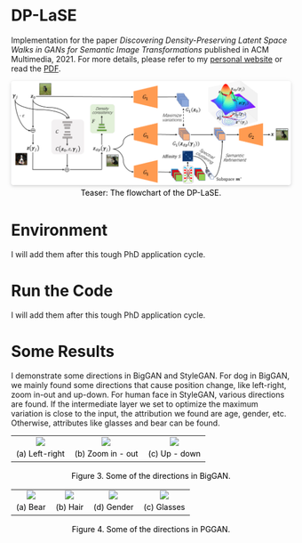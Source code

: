 # DP-LaSE
Implementation for the paper *Discovering Density-Preserving Latent Space Walks in GANs for Semantic Image Transformations* published in ACM Multimedia, 2021. For more details, please refer to my [personal website](guanyueli.com/https://guanyueli.com/publication/multimedia2021) or read the [PDF](https://1drv.ms/b/s!AqN-jN9xngyFohsv5_4BvANJPMcG). 

<center>
    <img style="border-radius: 0.3125em;
    box-shadow: 0 2px 4px 0 rgba(34,36,38,.12),0 2px 10px 0 rgba(34,36,38,.08);" 
    src="./docs/arch.png">
    <br>
    <div style="color:orange;
    display: inline-block;
    color: black;
    padding: 2px;">
    Teaser: The flowchart of the DP-LaSE. 
    </div>
</center>

# Environment
I will add them after this tough PhD application cycle. 

# Run the Code
I will add them after this tough PhD application cycle. 

# Some Results
I demonstrate some directions in BigGAN and StyleGAN. For dog in BigGAN, we mainly found some directions that cause position change, like left-right, zoom in-out and up-down. For human face in StyleGAN, various directions are found. If the intermediate layer we set to optimize the maximum variation is close to the input, the attribution we found are age, gender, etc. Otherwise, attributes like glasses and bear can be found. 
<table>
    <tr>
        <td>
            <center>
            <img src="docs/dog-left-right.gif" width=300>
            <br>
            <div style="color:orange;
            display: inline-block;
            color: black;
            padding: 2px;">
            (a) Left-right
            </div>
            </center>
        </td>
        <td>
            <center>
            <img src="docs/dog_zoom.gif" width=300>
            <br>
            <div style="color:orange;
            display: inline-block;
            color: black;
            padding: 2px;">
            (b) Zoom in - out
            </div>
            </center>
        </td>
        <td>
            <center>
            <img src="docs/dog_up_down.gif" width=300>
            <br>
            <div style="color:orange;
            display: inline-block;
            color: black;
            padding: 2px;">
            (c) Up - down
            </div>
            </center>
        </td>
    </tr>
</table>
<center>
<div style="color:orange;
    display: inline-block;
    color: black;
    padding: 2px;">
    Figure 3. Some of the directions in BigGAN. 
    </div>
</center>

<table>
    <tr>
        <td>
            <center>
            <img src="docs/bear.gif" width=300>
            <br>
            <div style="color:orange;
            display: inline-block;
            color: black;
            padding: 2px;">
            (a) Bear
            </div>
            </center>
        </td>
        <td>
            <center>
            <img src="docs/hair.gif" width=300>
            <br>
            <div style="color:orange;
            display: inline-block;
            color: black;
            padding: 2px;">
            (b) Hair
            </div>
            </center>
        </td>
        <td>
            <center>
            <img src="docs/gender.gif" width=300>
            <br>
            <div style="color:orange;
            display: inline-block;
            color: black;
            padding: 2px;">
            (d) Gender
            </div>
            </center>
        </td>
        <td>
            <center>
            <img src="docs/glass.gif" width=300>
            <br>
            <div style="color:orange;
            display: inline-block;
            color: black;
            padding: 2px;">
            (c) Glasses
            </div>
            </center>
        </td>
    </tr>
</table>
<center>
<div style="color:orange;
    display: inline-block;
    color: black;
    padding: 2px;">
    Figure 4. Some of the directions in PGGAN. 
    </div>
</center>